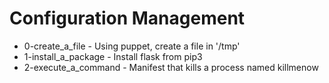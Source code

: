 # Configuration Management
- 0-create_a_file - Using puppet, create a file in '/tmp'
- 1-install_a_package - Install flask from pip3
- 2-execute_a_command - Manifest that kills a process named killmenow
